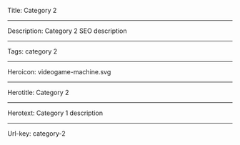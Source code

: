 Title: Category 2

----

Description: Category 2 SEO description

----

Tags: category 2

----

Heroicon: videogame-machine.svg

----

Herotitle: Category 2

----

Herotext: Category 1 description

----

Url-key: category-2
